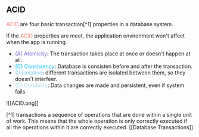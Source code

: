## ACID


<span style="color:Salmon;">ACID</span> are four basic transaction[^1] properties in a database system. 

If the <span style="color:Salmon;">ACID</span> properties are meet, the application environment won't affect when the app is running. 

* <span style="color:MediumSlateBlue;">(A) Atomicity</span>: The transaction takes place at once or doesn't happen at all. 
* <span style="color:DeepSkyBlue;">(C) Consistency</span>: Database is consisten before and after the transaction. 
* <span style="color:LightSkyBlue;">(I) Isolation</span>: different transactions are isolated between them, so they doesn't interfeer. 
* <span style="color:PowderBlue;">(D) Durability</span>: Data changes are made and persistent, even if system fails

![[ACID.png]]


[^1] transactions a sequence of operations that are done within a single unit of work. This means that the whole operation is only correctly executed if all the operations within it are correctly executed. [[Database Transactions]]